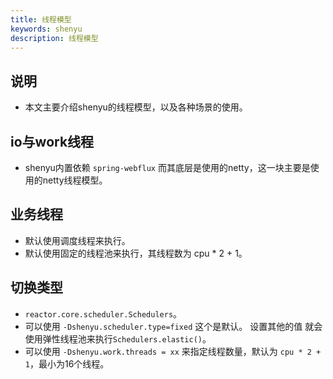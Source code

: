 ```yaml
---
title: 线程模型
keywords: shenyu
description: 线程模型
---
```


## 说明

* 本文主要介绍shenyu的线程模型，以及各种场景的使用。

## io与work线程

* shenyu内置依赖 `spring-webflux` 而其底层是使用的netty，这一块主要是使用的netty线程模型。

## 业务线程

* 默认使用调度线程来执行。
* 默认使用固定的线程池来执行，其线程数为 cpu * 2 + 1。

## 切换类型

* `reactor.core.scheduler.Schedulers`。
* 可以使用 `-Dshenyu.scheduler.type=fixed` 这个是默认。 设置其他的值 就会使用弹性线程池来执行`Schedulers.elastic()`。
* 可以使用 `-Dshenyu.work.threads = xx` 来指定线程数量，默认为 `cpu * 2 + 1`，最小为16个线程。





